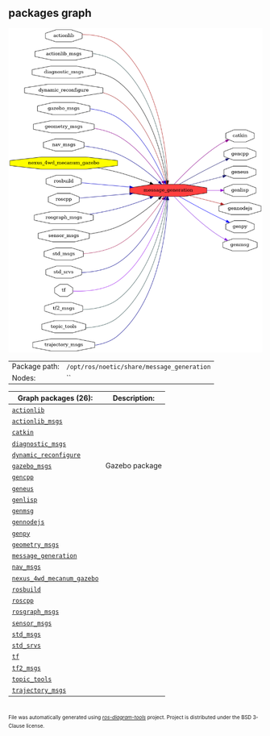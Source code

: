 <!--
File was automatically generated using 'ros-diagram-tools' project.
Project is distributed under the BSD 3-Clause license.
-->

## packages graph

[![message_generation](message_generation.png "message_generation")](message_generation.png)

|     |     |
| --- | --- |
| Package path: | `/opt/ros/noetic/share/message_generation` |
| Nodes: | `` |


| Graph packages (26): | Description: |
| -------------------- | ------------ |
| [`actionlib`](actionlib.md) |  |
| [`actionlib_msgs`](actionlib_msgs.md) |  |
| [`catkin`](catkin.md) |  |
| [`diagnostic_msgs`](diagnostic_msgs.md) |  |
| [`dynamic_reconfigure`](dynamic_reconfigure.md) |  |
| [`gazebo_msgs`](gazebo_msgs.md) | Gazebo package |
| [`gencpp`](gencpp.md) |  |
| [`geneus`](geneus.md) |  |
| [`genlisp`](genlisp.md) |  |
| [`genmsg`](genmsg.md) |  |
| [`gennodejs`](gennodejs.md) |  |
| [`genpy`](genpy.md) |  |
| [`geometry_msgs`](geometry_msgs.md) |  |
| [`message_generation`](message_generation.md) |  |
| [`nav_msgs`](nav_msgs.md) |  |
| [`nexus_4wd_mecanum_gazebo`](nexus_4wd_mecanum_gazebo.md) |  |
| [`rosbuild`](rosbuild.md) |  |
| [`roscpp`](roscpp.md) |  |
| [`rosgraph_msgs`](rosgraph_msgs.md) |  |
| [`sensor_msgs`](sensor_msgs.md) |  |
| [`std_msgs`](std_msgs.md) |  |
| [`std_srvs`](std_srvs.md) |  |
| [`tf`](tf.md) |  |
| [`tf2_msgs`](tf2_msgs.md) |  |
| [`topic_tools`](topic_tools.md) |  |
| [`trajectory_msgs`](trajectory_msgs.md) |  |


</br>
<font size="1">
File was automatically generated using <a href="https://github.com/anetczuk/ros-diagram-tools"><i>ros-diagram-tools</i></a> project.
Project is distributed under the BSD 3-Clause license.
</font>
